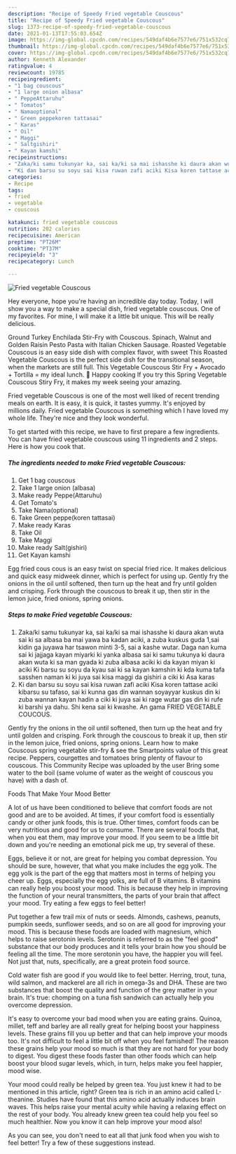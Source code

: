 ```yaml
---
description: "Recipe of Speedy Fried vegetable Couscous"
title: "Recipe of Speedy Fried vegetable Couscous"
slug: 1373-recipe-of-speedy-fried-vegetable-couscous
date: 2021-01-13T17:55:03.654Z
image: https://img-global.cpcdn.com/recipes/549daf4b6e7577e6/751x532cq70/fried-vegetable-couscous-recipe-main-photo.jpg
thumbnail: https://img-global.cpcdn.com/recipes/549daf4b6e7577e6/751x532cq70/fried-vegetable-couscous-recipe-main-photo.jpg
cover: https://img-global.cpcdn.com/recipes/549daf4b6e7577e6/751x532cq70/fried-vegetable-couscous-recipe-main-photo.jpg
author: Kenneth Alexander
ratingvalue: 4
reviewcount: 19785
recipeingredient:
- "1 bag couscous"
- "1 large onion albasa"
- " PeppeAttaruhu"
- " Tomatos"
- " Namaoptional"
- " Green peppekoren tattasai"
- " Karas"
- " Oil"
- " Maggi"
- " Saltgishiri"
- " Kayan kamshi"
recipeinstructions:
- "Zaka/ki samu tukunyar ka, sai ka/ki sa mai ishasshe ki daura akan wuta sai ki sa albasa ba mai yawa ba kadan aciki, a zuba kuskus guda 1,sai kidin ga juyawa har tsawon minti 3-5, sai a kashe wutar. Daga nan kuma sai ki jajjaga kayan miyarki ki yanka albasa sai ki samu tukunya ki daura akan wuta ki sa man gyada ki zuba albasa aciki ki da kayan miyan ki aciki Ki barsu su soyu da kyau sai ki sa kayan kamshin ki kda kuma tafa sasshen naman ki ki juya sai kisa maggi da gishiri a ciki ki Asa karas"
- "Ki dan barsu su soyu sai kisa ruwan zafi aciki Kisa koren tattase aciki kibarsu su tafaso, sai ki kunna gas din wannan soyayyar kuskus din ki zuba wannan kayan hadin a ciki ki juya sai ki rage wutar gas din ki rufe ki barshi ya dahu. Shi kena sai ki kwashe. An gama FRIED VEGETABLE COUCOUS."
categories:
- Recipe
tags:
- fried
- vegetable
- couscous

katakunci: fried vegetable couscous 
nutrition: 202 calories
recipecuisine: American
preptime: "PT26M"
cooktime: "PT37M"
recipeyield: "3"
recipecategory: Lunch

---
```



![Fried vegetable Couscous](https://img-global.cpcdn.com/recipes/549daf4b6e7577e6/751x532cq70/fried-vegetable-couscous-recipe-main-photo.jpg)

Hey everyone, hope you're having an incredible day today. Today, I will show you a way to make a special dish, fried vegetable couscous. One of my favorites. For mine, I will make it a little bit unique. This will be really delicious.

Ground Turkey Enchilada Stir-Fry with Couscous. Spinach, Walnut and Golden Raisin Pesto Pasta with Italian Chicken Sausage. Roasted Vegetable Couscous is an easy side dish with complex flavor, with sweet This Roasted Vegetable Couscous is the perfect side dish for the transitional season, when the markets are still full. This Vegetable Couscous Stir Fry + Avocado + Tortilla = my ideal lunch. 🙂 Happy cooking If you try this Spring Vegetable Couscous Stiry Fry, it makes my week seeing your amazing.

Fried vegetable Couscous is one of the most well liked of recent trending meals on earth. It is easy, it is quick, it tastes yummy. It's enjoyed by millions daily. Fried vegetable Couscous is something which I have loved my whole life. They're nice and they look wonderful.


To get started with this recipe, we have to first prepare a few ingredients. You can have fried vegetable couscous using 11 ingredients and 2 steps. Here is how you cook that.

<!--inarticleads1-->

##### The ingredients needed to make Fried vegetable Couscous:

1. Get 1 bag couscous
1. Take 1 large onion (albasa)
1. Make ready  Peppe(Attaruhu)
1. Get  Tomato&#39;s
1. Take  Nama(optional)
1. Take  Green peppe(koren tattasai)
1. Make ready  Karas
1. Take  Oil
1. Take  Maggi
1. Make ready  Salt(gishiri)
1. Get  Kayan kamshi


Egg fried cous cous is an easy twist on special fried rice. It makes delicious and quick easy midweek dinner, which is perfect for using up. Gently fry the onions in the oil until softened, then turn up the heat and fry until golden and crisping. Fork through the couscous to break it up, then stir in the lemon juice, fried onions, spring onions. 

<!--inarticleads2-->

##### Steps to make Fried vegetable Couscous:

1. Zaka/ki samu tukunyar ka, sai ka/ki sa mai ishasshe ki daura akan wuta sai ki sa albasa ba mai yawa ba kadan aciki, a zuba kuskus guda 1,sai kidin ga juyawa har tsawon minti 3-5, sai a kashe wutar. Daga nan kuma sai ki jajjaga kayan miyarki ki yanka albasa sai ki samu tukunya ki daura akan wuta ki sa man gyada ki zuba albasa aciki ki da kayan miyan ki aciki Ki barsu su soyu da kyau sai ki sa kayan kamshin ki kda kuma tafa sasshen naman ki ki juya sai kisa maggi da gishiri a ciki ki Asa karas
1. Ki dan barsu su soyu sai kisa ruwan zafi aciki Kisa koren tattase aciki kibarsu su tafaso, sai ki kunna gas din wannan soyayyar kuskus din ki zuba wannan kayan hadin a ciki ki juya sai ki rage wutar gas din ki rufe ki barshi ya dahu. Shi kena sai ki kwashe. An gama FRIED VEGETABLE COUCOUS.


Gently fry the onions in the oil until softened, then turn up the heat and fry until golden and crisping. Fork through the couscous to break it up, then stir in the lemon juice, fried onions, spring onions. Learn how to make Couscous spring vegetable stir-fry &amp; see the Smartpoints value of this great recipe. Peppers, courgettes and tomatoes bring plenty of flavour to couscous. This Community Recipe was uploaded by the user Bring some water to the boil (same volume of water as the weight of couscous you have) with a dash of. 

Foods That Make Your Mood Better


A lot of us have been conditioned to believe that comfort foods are not good and are to be avoided. At times, if your comfort food is essentially candy or other junk foods, this is true. Other times, comfort foods can be very nutritious and good for us to consume. There are several foods that, when you eat them, may improve your mood. If you seem to be a little bit down and you're needing an emotional pick me up, try several of these.

Eggs, believe it or not, are great for helping you combat depression. You should be sure, however, that what you make includes the egg yolk. The egg yolk is the part of the egg that matters most in terms of helping you cheer up. Eggs, especially the egg yolks, are full of B vitamins. B vitamins can really help you boost your mood. This is because they help in improving the function of your neural transmitters, the parts of your brain that affect your mood. Try eating a few eggs to feel better!

Put together a few trail mix of nuts or seeds. Almonds, cashews, peanuts, pumpkin seeds, sunflower seeds, and so on are all good for improving your mood. This is because these foods are loaded with magnesium, which helps to raise serotonin levels. Serotonin is referred to as the "feel good" substance that our body produces and it tells your brain how you should be feeling all the time. The more serotonin you have, the happier you will feel. Not just that, nuts, specifically, are a great protein food source.

Cold water fish are good if you would like to feel better. Herring, trout, tuna, wild salmon, and mackerel are all rich in omega-3s and DHA. These are two substances that boost the quality and function of the grey matter in your brain. It's true: chomping on a tuna fish sandwich can actually help you overcome depression. 

It's easy to overcome your bad mood when you are eating grains. Quinoa, millet, teff and barley are all really great for helping boost your happiness levels. These grains fill you up better and that can help improve your moods too. It's not difficult to feel a little bit off when you feel famished! The reason these grains help your mood so much is that they are not hard for your body to digest. You digest these foods faster than other foods which can help boost your blood sugar levels, which, in turn, helps make you feel happier, mood wise.

Your mood could really be helped by green tea. You just knew it had to be mentioned in this article, right? Green tea is rich in an amino acid called L-theanine. Studies have found that this amino acid actually induces brain waves. This helps raise your mental acuity while having a relaxing effect on the rest of your body. You already knew green tea could help you feel so much healthier. Now you know it can help improve your mood also!

As you can see, you don't need to eat all that junk food when you wish to feel better! Try  a few  of  these  suggestions  instead.

